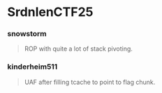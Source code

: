 SrdnlenCTF25
=======

<h3> snowstorm </h3>

> ROP with quite a lot of stack pivoting.

<h3> kinderheim511 </h3>

> UAF after filling tcache to point to flag chunk.

